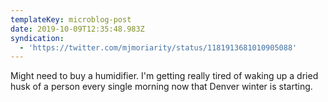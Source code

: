 ```yaml
---
templateKey: microblog-post
date: 2019-10-09T12:35:48.983Z
syndication:
  - 'https://twitter.com/mjmoriarity/status/1181913681010905088'
---
```


Might need to buy a humidifier. I'm getting really tired of waking up a dried husk of a person every single morning now that Denver winter is starting.
